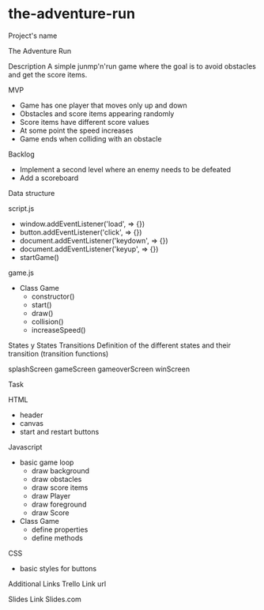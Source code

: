 # the-adventure-run

Project's name

The Adventure Run

Description
A simple junmp'n'run game where the goal is to avoid obstacles and get the score items.

MVP
- Game has one player that moves only up and down
- Obstacles and score items appearing randomly
- Score items have different score values
- At some point the speed increases
- Game ends when colliding with an obstacle

Backlog
- Implement a second level where an enemy needs to be defeated
- Add a scoreboard


Data structure

script.js
- window.addEventListener('load', => {})
- button.addEventListener('click', => {})
- document.addEventListener('keydown', => {})
- document.addEventListener('keyup', => {})
- startGame()

game.js
- Class Game
  - constructor()
  - start()
  - draw()
  - collision()
  - increaseSpeed()



States y States Transitions
Definition of the different states and their transition (transition functions)

splashScreen
gameScreen
gameoverScreen
winScreen

Task

HTML
- header
- canvas
- start and restart buttons

Javascript
- basic game loop
  - draw background
  - draw obstacles
  - draw score items
  - draw Player
  - draw foreground
  - draw Score
- Class Game
  - define properties
  - define methods

CSS
- basic styles for buttons

Additional Links
Trello
Link url

Slides
Link Slides.com
